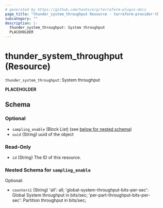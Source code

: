 ```yaml
---
# generated by https://github.com/hashicorp/terraform-plugin-docs
page_title: "thunder_system_throughput Resource - terraform-provider-thunder"
subcategory: ""
description: |-
  thunder_system_throughput: System throughput
  PLACEHOLDER
---
```


# thunder_system_throughput (Resource)

`thunder_system_throughput`: System throughput

__PLACEHOLDER__



<!-- schema generated by tfplugindocs -->
## Schema

### Optional

- `sampling_enable` (Block List) (see [below for nested schema](#nestedblock--sampling_enable))
- `uuid` (String) uuid of the object

### Read-Only

- `id` (String) The ID of this resource.

<a id="nestedblock--sampling_enable"></a>
### Nested Schema for `sampling_enable`

Optional:

- `counters1` (String) 'all': all; 'global-system-throughput-bits-per-sec': Global System throughput in bits/sec; 'per-part-throughput-bits-per-sec': Partition throughput in bits/sec;


